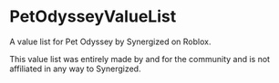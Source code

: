 # PetOdysseyValueList
A value list for Pet Odyssey by Synergized on Roblox.

This value list was entirely made by and for the community and is not affiliated in any way to Synergized.
